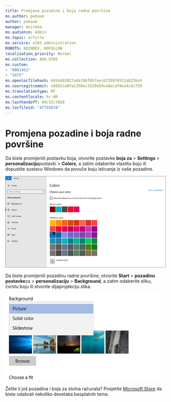 ```yaml
---
title: Promjena pozadine i boja radne površine
ms.author: pebaum
author: pebaum
manager: mnirkhe
ms.audience: Admin
ms.topic: article
ms.service: o365-administration
ROBOTS: NOINDEX, NOFOLLOW
localization_priority: Normal
ms.collection: Adm_O365
ms.custom:
- "9001451"
- "3475"
ms.openlocfilehash: 6454493827ada786f057aec6235978522ab25be5
ms.sourcegitcommit: c6692ce0fa1358ec3529e59ca0ecdfdea4cdc759
ms.translationtype: MT
ms.contentlocale: hr-HR
ms.lasthandoff: 09/15/2020
ms.locfileid: "47793678"
---
```

# <a name="change-your-desktop-background-and-colors"></a>Promjena pozadine i boja radne površine

Da biste promijenili postavku boja, otvorite postavke **boja za**  >  **Settings**  >  **personalizaciju**postavki  >  **Colors**, a zatim odaberite vlastitu boju ili dopustite sustavu Windows da povuče boju isticanja iz vaše pozadine.

![Personalizirajte boje u sustavu Windows.](media/windows-personalization-colors.png)

Da biste promijenili pozadinu radne površine, otvorite **Start**  >  **pozadinu postavke**za  >  **personalizaciju**  >  **Background**, a zatim odaberite sliku, čvrstu boju ili stvorite dijaprojekciju slika. 

![Promijenite pozadinu radne površine sustava Windows.](media/windows-desktop-background.png)

Želite li još pozadina i boja za stolna računala? Posjetite [Microsoft Store](https://www.microsoft.com/store/collections/windowsthemes) da biste odabrali nekoliko desetaka besplatnih tema.
